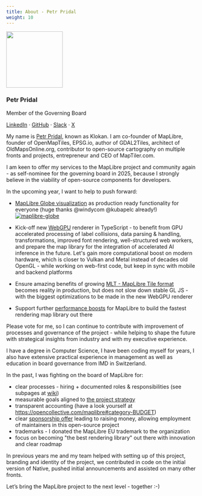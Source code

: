 ```yaml
---
title: About - Petr Pridal
weight: 10
---
```


<div class="text-center mb-5">
    <img
        src="https://avatars.githubusercontent.com/u/59284?v=4"
        width="150"
        class="rounded-circle mt-3"
    />
    <h3 class="m-3">Petr Pridal</h3>
    <p>Member of the Governing Board</p>
    <p><a href="https://www.linkedin.com/in/klokan/">LinkedIn</a> · <a href="https://github.com/klokan">GitHub</a> · <a href="https://osmus.slack.com/team/UQJSSE2PP">Slack</a> · <a href="https://x.com/petrpridal">X</a>
</div>

My name is [Petr Pridal](https://maplibre.org/about/petr/), known as Klokan. I am co-founder of MapLibre, founder of OpenMapTiles, EPSG.io, author of GDAL2Tiles, architect of OldMapsOnline.org, contributor to open-source cartography on multiple fronts and projects, entrepreneur and CEO of MapTiler.com.

I am keen to offer my services to the MapLibre project and community again - as self-nominee for the governing board in 2025, because I strongly believe in the viability of open-source components for developers.

In the upcoming year, I want to help to push forward:
- [MapLibre Globe visualization](https://labs.maptiler.com/showcase/globe/) as production ready functionality for everyone (huge thanks @windycom @kubapelc already!)
[![maplibre-globe](https://github.com/user-attachments/assets/896961e5-a3fe-4a06-8e85-b3a981450c49)](https://labs.maptiler.com/showcase/globe/)

- Kick-off new [WebGPU](https://en.wikipedia.org/wiki/WebGPU) renderer in TypeScript - to benefit from GPU accelerated processing of label collisions, data parsing & handling, transformations, improved font rendering, well-structured web workers, and prepare the map library for the integration of accelerated AI inference in the future. Let's gain more computational boost on modern hardware, which is closer to Vulkan and Metal instead of decades old OpenGL - while working on web-first code, but keep in sync with mobile and backend platforms
- Ensure amazing benefits of growing [MLT - MapLibre Tile format]( https://github.com/maplibre/maplibre-tile-spec) becomes reality in production, but does not slow down stable GL JS - with the biggest optimizations to be made in the new WebGPU renderer
- Support further [performance boosts](https://labs.maptiler.com/sdk-benchmarks/) for MapLibre to build the fastest rendering map library out there

Please vote for me, so I can continue to contribute with improvement of processes and governance of the project - while helping to shape the future with strategical insights from industry and with my executive experience.

I have a degree in Computer Science, I have been coding myself for years, I also have extensive practical experience in management as well as education in board governance from IMD in Switzerland.

In the past, I was fighting on the board of MapLibre for:

- clear processes - hiring + documented roles & responsibilities (see subpages at [wiki](https://github.com/maplibre/maplibre/wiki))
- measurable goals aligned to [the project strategy](https://drive.google.com/file/d/1F5abpGx8VlVse4SHGwxgRRY1wQ29i-0_/view)
- transparent accounting (have a look yourself at https://opencollective.com/maplibre#category-BUDGET)
- clear [sponsorship offer](https://maplibre.org/sponsors/Slide-Deck-MapLibre-Sponsorship-Program.pdf) leading to raising money, allowing employment of maintainers in this open-source project
- trademarks - I donated the MapLibre EU trademark to the organization
- focus on becoming "the best rendering library" out there with innovation and clear roadmap

In previous years me and my team helped with setting up of this project, branding and identity of the project, we contributed in code on the initial version of Native, pushed initial announcements and assisted on many other fronts.

Let’s bring the MapLibre project to the next level - together :-)
